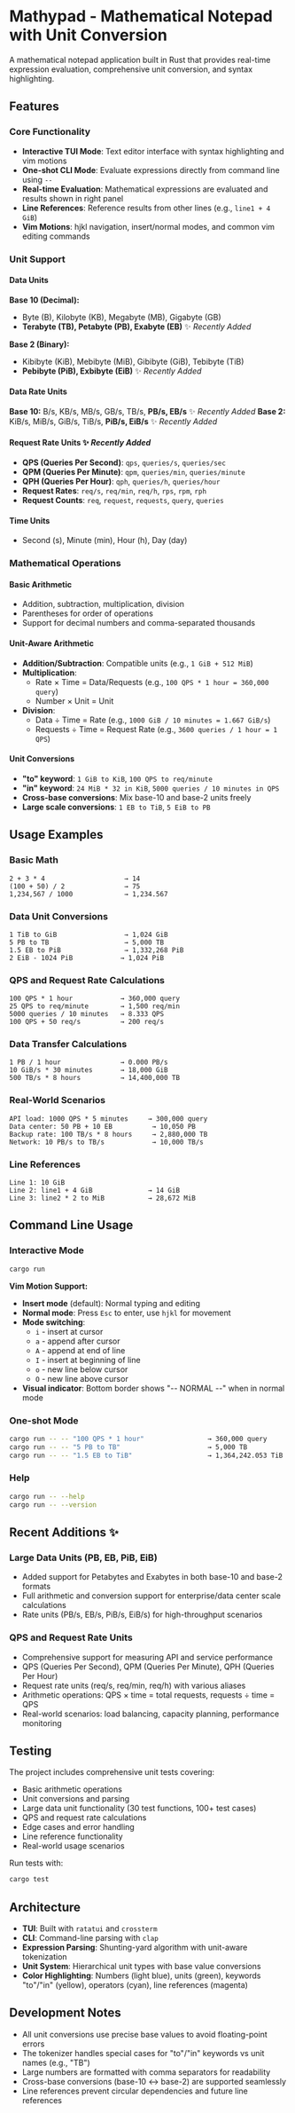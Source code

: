 # Mathypad - Mathematical Notepad with Unit Conversion

A mathematical notepad application built in Rust that provides real-time expression evaluation, comprehensive unit conversion, and syntax highlighting.

## Features

### Core Functionality
- **Interactive TUI Mode**: Text editor interface with syntax highlighting and vim motions
- **One-shot CLI Mode**: Evaluate expressions directly from command line using `--`
- **Real-time Evaluation**: Mathematical expressions are evaluated and results shown in right panel
- **Line References**: Reference results from other lines (e.g., `line1 + 4 GiB`)
- **Vim Motions**: hjkl navigation, insert/normal modes, and common vim editing commands

### Unit Support

#### Data Units
**Base 10 (Decimal):**
- Byte (B), Kilobyte (KB), Megabyte (MB), Gigabyte (GB)
- **Terabyte (TB), Petabyte (PB), Exabyte (EB)** ✨ *Recently Added*

**Base 2 (Binary):**
- Kibibyte (KiB), Mebibyte (MiB), Gibibyte (GiB), Tebibyte (TiB)
- **Pebibyte (PiB), Exbibyte (EiB)** ✨ *Recently Added*

#### Data Rate Units
**Base 10:** B/s, KB/s, MB/s, GB/s, TB/s, **PB/s, EB/s** ✨ *Recently Added*
**Base 2:** KiB/s, MiB/s, GiB/s, TiB/s, **PiB/s, EiB/s** ✨ *Recently Added*

#### Request Rate Units ✨ *Recently Added*
- **QPS (Queries Per Second)**: `qps`, `queries/s`, `queries/sec`
- **QPM (Queries Per Minute)**: `qpm`, `queries/min`, `queries/minute`
- **QPH (Queries Per Hour)**: `qph`, `queries/h`, `queries/hour`
- **Request Rates**: `req/s`, `req/min`, `req/h`, `rps`, `rpm`, `rph`
- **Request Counts**: `req`, `request`, `requests`, `query`, `queries`

#### Time Units
- Second (s), Minute (min), Hour (h), Day (day)

### Mathematical Operations

#### Basic Arithmetic
- Addition, subtraction, multiplication, division
- Parentheses for order of operations
- Support for decimal numbers and comma-separated thousands

#### Unit-Aware Arithmetic
- **Addition/Subtraction**: Compatible units (e.g., `1 GiB + 512 MiB`)
- **Multiplication**: 
  - Rate × Time = Data/Requests (e.g., `100 QPS * 1 hour = 360,000 query`)
  - Number × Unit = Unit
- **Division**: 
  - Data ÷ Time = Rate (e.g., `1000 GiB / 10 minutes = 1.667 GiB/s`)
  - Requests ÷ Time = Request Rate (e.g., `3600 queries / 1 hour = 1 QPS`)

#### Unit Conversions
- **"to" keyword**: `1 GiB to KiB`, `100 QPS to req/minute`
- **"in" keyword**: `24 MiB * 32 in KiB`, `5000 queries / 10 minutes in QPS`
- **Cross-base conversions**: Mix base-10 and base-2 units freely
- **Large scale conversions**: `1 EB to TiB`, `5 EiB to PB`

## Usage Examples

### Basic Math
```
2 + 3 * 4                    → 14
(100 + 50) / 2               → 75
1,234,567 / 1000             → 1,234.567
```

### Data Unit Conversions
```
1 TiB to GiB                 → 1,024 GiB
5 PB to TB                   → 5,000 TB
1.5 EB to PiB                → 1,332,268 PiB
2 EiB - 1024 PiB            → 1,024 PiB
```

### QPS and Request Rate Calculations
```
100 QPS * 1 hour            → 360,000 query
25 QPS to req/minute        → 1,500 req/min
5000 queries / 10 minutes   → 8.333 QPS
100 QPS + 50 req/s          → 200 req/s
```

### Data Transfer Calculations
```
1 PB / 1 hour               → 0.000 PB/s
10 GiB/s * 30 minutes       → 18,000 GiB
500 TB/s * 8 hours          → 14,400,000 TB
```

### Real-World Scenarios
```
API load: 1000 QPS * 5 minutes     → 300,000 query
Data center: 50 PB + 10 EB          → 10,050 PB
Backup rate: 100 TB/s * 8 hours     → 2,880,000 TB
Network: 10 PB/s to TB/s            → 10,000 TB/s
```

### Line References
```
Line 1: 10 GiB
Line 2: line1 + 4 GiB              → 14 GiB
Line 3: line2 * 2 to MiB           → 28,672 MiB
```

## Command Line Usage

### Interactive Mode
```bash
cargo run
```

**Vim Motion Support:**
- **Insert mode** (default): Normal typing and editing
- **Normal mode**: Press `Esc` to enter, use `hjkl` for movement
- **Mode switching**: 
  - `i` - insert at cursor
  - `a` - append after cursor  
  - `A` - append at end of line
  - `I` - insert at beginning of line
  - `o` - new line below cursor
  - `O` - new line above cursor
- **Visual indicator**: Bottom border shows "-- NORMAL --" when in normal mode

### One-shot Mode
```bash
cargo run -- -- "100 QPS * 1 hour"                → 360,000 query
cargo run -- -- "5 PB to TB"                      → 5,000 TB
cargo run -- -- "1.5 EB to TiB"                   → 1,364,242.053 TiB
```

### Help
```bash
cargo run -- --help
cargo run -- --version
```

## Recent Additions ✨

### Large Data Units (PB, EB, PiB, EiB)
- Added support for Petabytes and Exabytes in both base-10 and base-2 formats
- Full arithmetic and conversion support for enterprise/data center scale calculations
- Rate units (PB/s, EB/s, PiB/s, EiB/s) for high-throughput scenarios

### QPS and Request Rate Units
- Comprehensive support for measuring API and service performance
- QPS (Queries Per Second), QPM (Queries Per Minute), QPH (Queries Per Hour)
- Request rate units (req/s, req/min, req/h) with various aliases
- Arithmetic operations: QPS × time = total requests, requests ÷ time = QPS
- Real-world scenarios: load balancing, capacity planning, performance monitoring

## Testing

The project includes comprehensive unit tests covering:
- Basic arithmetic operations
- Unit conversions and parsing
- Large data unit functionality (30 test functions, 100+ test cases)
- QPS and request rate calculations
- Edge cases and error handling
- Line reference functionality
- Real-world usage scenarios

Run tests with:
```bash
cargo test
```

## Architecture

- **TUI**: Built with `ratatui` and `crossterm`
- **CLI**: Command-line parsing with `clap`
- **Expression Parsing**: Shunting-yard algorithm with unit-aware tokenization
- **Unit System**: Hierarchical unit types with base value conversions
- **Color Highlighting**: Numbers (light blue), units (green), keywords "to"/"in" (yellow), operators (cyan), line references (magenta)

## Development Notes

- All unit conversions use precise base values to avoid floating-point errors
- The tokenizer handles special cases for "to"/"in" keywords vs unit names (e.g., "TB")
- Large numbers are formatted with comma separators for readability
- Cross-base conversions (base-10 ↔ base-2) are supported seamlessly
- Line references prevent circular dependencies and future line references